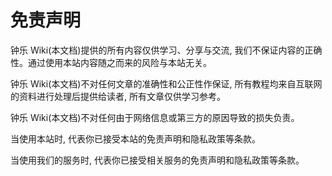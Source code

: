 # 免责声明

钟乐 Wiki(本文档)提供的所有内容仅供学习、分享与交流, 我们不保证内容的正确性。通过使用本站内容随之而来的风险与本站无关。

钟乐 Wiki(本文档)不对任何文章的准确性和公正性作保证, 所有教程均来自互联网的资料进行处理后提供给读者, 所有文章仅供学习参考。

钟乐 Wiki(本文档)不对任何由于网络信息或第三方的原因导致的损失负责。

当使用本站时, 代表你已接受本站的免责声明和隐私政策等条款。

当使用我们的服务时, 代表你已接受相关服务的免责声明和隐私政策等条款。